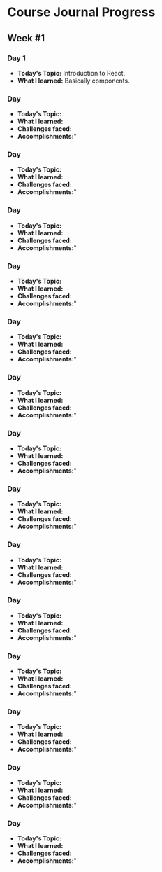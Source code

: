 # **Course Journal Progress**

## **Week #1**

### Day 1

- **Today's Topic:** Introduction to React.
- **What I learned:** Basically components.

### Day

- **Today's Topic:**
- **What I learned:**
- **Challenges faced:**
- **Accomplishments:**"

### Day

- **Today's Topic:**
- **What I learned:**
- **Challenges faced:**
- **Accomplishments:**"

### Day

- **Today's Topic:**
- **What I learned:**
- **Challenges faced:**
- **Accomplishments:**"

### Day

- **Today's Topic:**
- **What I learned:**
- **Challenges faced:**
- **Accomplishments:**"

### Day

- **Today's Topic:**
- **What I learned:**
- **Challenges faced:**
- **Accomplishments:**"

### Day

- **Today's Topic:**
- **What I learned:**
- **Challenges faced:**
- **Accomplishments:**"

### Day

- **Today's Topic:**
- **What I learned:**
- **Challenges faced:**
- **Accomplishments:**"

### Day

- **Today's Topic:**
- **What I learned:**
- **Challenges faced:**
- **Accomplishments:**"

### Day

- **Today's Topic:**
- **What I learned:**
- **Challenges faced:**
- **Accomplishments:**"

### Day

- **Today's Topic:**
- **What I learned:**
- **Challenges faced:**
- **Accomplishments:**"

### Day

- **Today's Topic:**
- **What I learned:**
- **Challenges faced:**
- **Accomplishments:**"

### Day

- **Today's Topic:**
- **What I learned:**
- **Challenges faced:**
- **Accomplishments:**"

### Day

- **Today's Topic:**
- **What I learned:**
- **Challenges faced:**
- **Accomplishments:**"

### Day

- **Today's Topic:**
- **What I learned:**
- **Challenges faced:**
- **Accomplishments:**"
